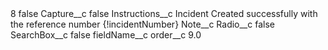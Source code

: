 <?xml version="1.0" encoding="UTF-8"?>
<CustomMetadata xmlns="http://soap.sforce.com/2006/04/metadata" xmlns:xsi="http://www.w3.org/2001/XMLSchema-instance" xmlns:xsd="http://www.w3.org/2001/XMLSchema">
    <label>8</label>
    <protected>false</protected>
    <values>
        <field>Capture__c</field>
        <value xsi:type="xsd:boolean">false</value>
    </values>
    <values>
        <field>Instructions__c</field>
        <value xsi:type="xsd:string">Incident Created successfully with the reference number {!incidentNumber}</value>
    </values>
    <values>
        <field>Note__c</field>
        <value xsi:nil="true"/>
    </values>
    <values>
        <field>Radio__c</field>
        <value xsi:type="xsd:boolean">false</value>
    </values>
    <values>
        <field>SearchBox__c</field>
        <value xsi:type="xsd:boolean">false</value>
    </values>
    <values>
        <field>fieldName__c</field>
        <value xsi:nil="true"/>
    </values>
    <values>
        <field>order__c</field>
        <value xsi:type="xsd:double">9.0</value>
    </values>
</CustomMetadata>
